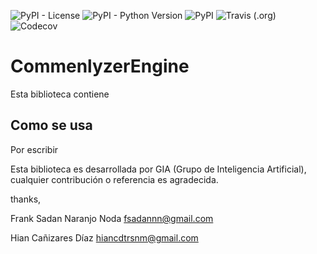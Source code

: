 <img alt="PyPI - License" src="https://img.shields.io/pypi/l/CubaCrawler.svg"> <img alt="PyPI - Python Version" src="https://img.shields.io/pypi/pyversions/CubaCrawler.svg"> <img alt="PyPI" src="https://img.shields.io/pypi/v/CubaCrawler.svg"> <img alt="Travis (.org)" src="https://img.shields.io/travis/fsadannn/CubaCrawler/master.svg"> <img alt="Codecov" src="https://img.shields.io/codecov/c/github/fsadannn/CubaCrawler.svg">
# CommenlyzerEngine

Esta biblioteca contiene

## Como se usa

Por escribir

Esta biblioteca es desarrollada por GIA (Grupo de Inteligencia Artificial), cualquier contribución o referencia es agradecida.

thanks,

Frank Sadan Naranjo Noda <fsadannn@gmail.com>

Hian Cañizares Díaz <hiancdtrsnm@gmail.com>